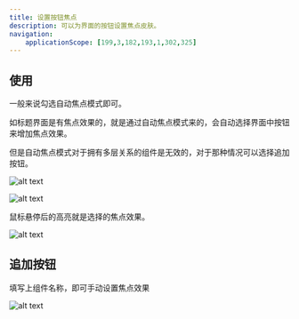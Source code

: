 ```yaml
---
title: 设置按钮焦点
description: 可以为界面的按钮设置焦点皮肤。
navigation:
    applicationScope: [199,3,182,193,1,302,325]
---
```


## 使用

一般来说勾选自动焦点模式即可。

如标题界面是有焦点效果的，就是通过自动焦点模式来的，会自动选择界面中按钮来增加焦点效果。

但是自动焦点模式对于拥有多层关系的组件是无效的，对于那种情况可以选择追加按钮。

![alt text](https://assbak.gcw.wiki/gcw/image/zh_hans/commands/interface/setbuttonfocus/image-2.png)

![alt text](https://assbak.gcw.wiki/gcw/image/zh_hans/commands/interface/setbuttonfocus/image-3.png)

鼠标悬停后的高亮就是选择的焦点效果。

![alt text](https://assbak.gcw.wiki/gcw/image/zh_hans/commands/interface/setbuttonfocus/image-4.png)

## 追加按钮

填写上组件名称，即可手动设置焦点效果

![alt text](https://assbak.gcw.wiki/gcw/image/zh_hans/commands/interface/setbuttonfocus/image-5.png)
